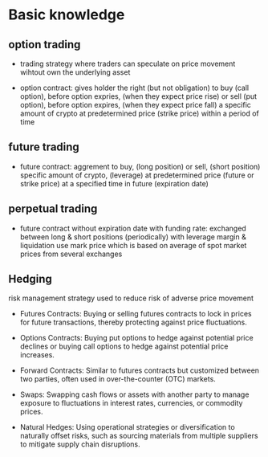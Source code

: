 

# Basic knowledge

## option trading

- trading strategy where traders can speculate on price movement wihtout own the underlying asset

- option contract:
  gives holder the right (but not obligation)
  to buy (call option), before option expries, (when they expect price rise)
  or sell (put option), before option expires, (when they expect price fall)
  a specific amount of crypto
  at predetermined price (strike price)
  within a period of time

## future trading

- future contract:
  aggrement
  to buy, (long position)
  or sell, (short position)
  specific amount of crypto, (leverage)
  at predetermined price (future or strike price)
  at a specified time in future (expiration date)

## perpetual trading

- future contract without expiration date
  with funding rate: exchanged between long & short positions (periodically)
  with leverage
  margin & liquidation
  use mark price which is based on average of spot market prices from several exchanges

## Hedging

risk management strategy used to reduce risk of adverse price movement

- Futures Contracts:
  Buying or selling futures contracts to lock in prices for future transactions, thereby protecting against price fluctuations.

- Options Contracts:
  Buying put options to hedge against potential price declines or buying call options to hedge against potential price increases.

- Forward Contracts:
  Similar to futures contracts but customized between two parties, often used in over-the-counter (OTC) markets.

- Swaps:
  Swapping cash flows or assets with another party to manage exposure to fluctuations in interest rates, currencies, or commodity prices.

- Natural Hedges:
  Using operational strategies or diversification to naturally offset risks, such as sourcing materials from multiple suppliers to mitigate supply chain disruptions.
